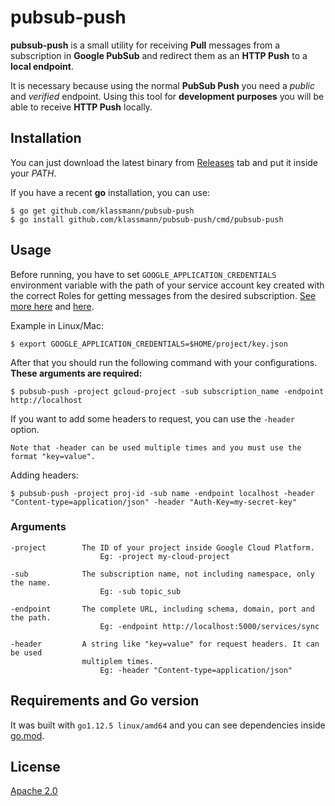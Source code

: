# pubsub-push

**pubsub-push** is a small utility for receiving **Pull** messages from a subscription in **Google PubSub** and redirect them as an **HTTP Push** to a **local endpoint**.

It is necessary because using the normal **PubSub Push** you need a *public* and *verified* endpoint. Using this tool for **development purposes** you will be able to receive **HTTP Push** locally.


## Installation

You can just download the latest binary from [Releases](https://github.com/klassmann/pubsub-push/releases) tab and put it inside your *PATH*.

If you have a recent **go** installation, you can use:

```
$ go get github.com/klassmann/pubsub-push
$ go install github.com/klassmann/pubsub-push/cmd/pubsub-push
```

## Usage

Before running, you have to set `GOOGLE_APPLICATION_CREDENTIALS` environment variable with the path of your service account key created with the correct Roles for getting messages from the desired subscription. [See more here](https://cloud.google.com/pubsub/docs/access-control) and [here](https://cloud.google.com/iam/docs/service-accounts).

Example in Linux/Mac:
```
$ export GOOGLE_APPLICATION_CREDENTIALS=$HOME/project/key.json
```

After that you should run the following command with your configurations.
**These arguments are required:**
```
$ pubsub-push -project gcloud-project -sub subscription_name -endpoint http://localhost
```

If you want to add some headers to request, you can use the `-header` option.

    Note that -header can be used multiple times and you must use the format "key=value".


Adding headers:
```
$ pubsub-push -project proj-id -sub name -endpoint localhost -header "Content-type=application/json" -header "Auth-Key=my-secret-key"
```


### Arguments
```
-project        The ID of your project inside Google Cloud Platform.
                    Eg: -project my-cloud-project

-sub            The subscription name, not including namespace, only the name.
                    Eg: -sub topic_sub

-endpoint       The complete URL, including schema, domain, port and the path.
                    Eg: -endpoint http://localhost:5000/services/sync

-header         A string like "key=value" for request headers. It can be used
                multiplem times.
                    Eg: -header "Content-type=application/json"
```



## Requirements and Go version

It was built with `go1.12.5 linux/amd64` and you can see dependencies inside [go.mod](go.mod).


## License
[Apache 2.0](LICENSE)